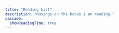 ```yaml
---
title: "Reading List"
description: "Musings on the books I am reading."
cascade:
  showReadingTime: true
---
```

